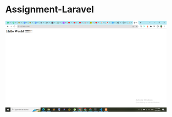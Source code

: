 # Assignment-Laravel
![Laravel project running screenshot](https://github.com/Ash-programmerheroine/Assignment-Laravel/blob/main/server-run-Screenshot.png)
